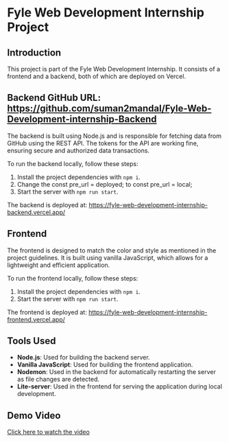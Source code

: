 # Fyle Web Development Internship Project

## Introduction

This project is part of the Fyle Web Development Internship. It consists of a frontend and a backend, both of which are deployed on Vercel.

## Backend GitHub URL: https://github.com/suman2mandal/Fyle-Web-Development-internship-Backend

The backend is built using Node.js and is responsible for fetching data from GitHub using the REST API. The tokens for the API are working fine, ensuring secure and authorized data transactions.

To run the backend locally, follow these steps:

1. Install the project dependencies with `npm i`.
2. Change the const pre_url = deployed; to const pre_url = local;
3. Start the server with `npm run start`.

The backend is deployed at: https://fyle-web-development-internship-backend.vercel.app/

## Frontend

The frontend is designed to match the color and style as mentioned in the project guidelines. It is built using vanilla JavaScript, which allows for a lightweight and efficient application. 

To run the frontend locally, follow these steps:

1. Install the project dependencies with `npm i`.
2. Start the server with `npm run start`.

The frontend is deployed at: https://fyle-web-development-internship-frontend.vercel.app/

## Tools Used

- **Node.js**: Used for building the backend server.
- **Vanilla JavaScript**: Used for building the frontend application.
- **Nodemon**: Used in the backend for automatically restarting the server as file changes are detected.
- **Lite-server**: Used in the frontend for serving the application during local development.

## Demo Video
[Click here to watch the video](https://drive.google.com/file/d/19xE7XDJ6STNed6Jk77XuO4-lZU5lFnIX/view?usp=drive_link)
